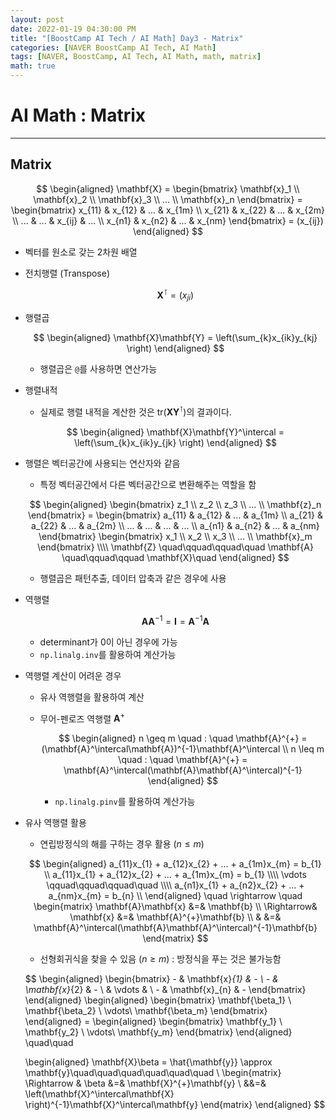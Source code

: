 ```yaml
---
layout: post
date: 2022-01-19 04:30:00 PM
title: "[BoostCamp AI Tech / AI Math] Day3 - Matrix"
categories: [NAVER BoostCamp AI Tech, AI Math]
tags: [NAVER, BoostCamp, AI Tech, AI Math, math, matrix]
math: true
---
```

# AI Math : Matrix

---

## Matrix

$$
\begin{aligned}
\mathbf{X} = \begin{bmatrix}
        \mathbf{x}_1 \\
        \mathbf{x}_2 \\
        \mathbf{x}_3 \\
        ... \\
        \mathbf{x}_n
    \end{bmatrix}
    =
    \begin{bmatrix}
    x_{11} & x_{12} & ... & x_{1m} \\
    x_{21} & x_{22} & ... & x_{2m} \\
    ... & ... & x_{ij} & ... \\
    x_{n1} & x_{n2} & ... & x_{nm}
    \end{bmatrix}
    = (x_{ij})
\end{aligned}
$$

- 벡터를 원소로 갖는 2차원 배열
- 전치행렬 (Transpose)  

    $$\mathbf{X}^\intercal = (x_{ji})$$

- 행렬곱  

    $$
    \begin{aligned}
    \mathbf{X}\mathbf{Y} = \left(\sum_{k}x_{ik}y_{kj} \right)
    \end{aligned}
    $$  
    
    - 행렬곱은 `@`를 사용하면 연산가능
- 행렬내적  
    - 실제로 행렬 내적을 계산한 것은 $\text{tr}\left(\mathbf{X}\mathbf{Y}^\intercal\right)$의 결과이다.  

    $$
    \begin{aligned}
    \mathbf{X}\mathbf{Y}^\intercal = \left(\sum_{k}x_{ik}y_{jk} \right)
    \end{aligned}
    $$  

- 행렬은 벡터공간에 사용되는 연산자와 같음
    - 특정 벡터공간에서 다른 벡터공간으로 변환해주는 역할을 함  

    $$
    \begin{aligned}
        \begin{bmatrix}
            z_1 \\
            z_2 \\
            z_3 \\
            ... \\
            \mathbf{z}_n
        \end{bmatrix}
        =
        \begin{bmatrix}
        a_{11} & a_{12} & ... & a_{1m} \\
        a_{21} & a_{22} & ... & a_{2m} \\
        ... & ... & ... & ... \\
        a_{n1} & a_{n2} & ... & a_{nm}
        \end{bmatrix}
        \begin{bmatrix}
            x_1 \\
            x_2 \\
            x_3 \\
            ... \\
            \mathbf{x}_m
        \end{bmatrix} \\\\
        \mathbf{Z} \quad\qquad\qquad\quad \mathbf{A} \quad\qquad\qquad \mathbf{X}\quad
    \end{aligned}
    $$  
    
    - 행렬곱은 패턴추출, 데이터 압축과 같은 경우에 사용

- 역행렬

    $$
    \mathbf{A}\mathbf{A}^{-1} = \mathbf{I} = \mathbf{A}^{-1}\mathbf{A}
    $$

    - determinant가 0이 아닌 경우에 가능
    - `np.linalg.inv`를 활용하여 계산가능
    
- 역행렬 계산이 어려운 경우
    - 유사 역행렬을 활용하여 계산
    - 무어-펜로즈 역행렬 $\mathbf{A}^{+}$

        $$
        \begin{aligned}
        n \geq m \quad : \quad \mathbf{A}^{+} = (\mathbf{A}^\intercal\mathbf{A})^{-1}\mathbf{A}^\intercal \\ 
        n \leq m \quad : \quad \mathbf{A}^{+} = \mathbf{A}^\intercal(\mathbf{A}\mathbf{A}^\intercal)^{-1}
        \end{aligned}
        $$  

        - `np.linalg.pinv`를 활용하여 계산가능
- 유사 역행렬 활용
    - 연립방정식의 해를 구하는 경우 활용 ($n \leq m$)

    $$
    \begin{aligned}
        a_{11}x_{1} + a_{12}x_{2} + ... + a_{1m}x_{m} = b_{1} \\
        a_{11}x_{1} + a_{12}x_{2} + ... + a_{1m}x_{m} = b_{1} \\\\
        \vdots \qquad\qquad\qquad\quad \\\\
        a_{n1}x_{1} + a_{n2}x_{2} + ... + a_{nm}x_{m} = b_{n} \\
    \end{aligned}
    \quad \rightarrow \quad
    \begin{matrix}
        \mathbf{A}\mathbf{x} &=& \mathbf{b} \\
        \Rightarrow& \mathbf{x} &=& \mathbf{A}^{+}\mathbf{b} \\
         & &=& \mathbf{A}^\intercal(\mathbf{A}\mathbf{A}^\intercal)^{-1}\mathbf{b}
    \end{matrix}
    $$  

    - 선형회귀식을 찾을 수 있음 ($n \geq m$) : 방정식을 푸는 것은 불가능함  

    $$
    \begin{aligned}
        \begin{bmatrix}
        - & \mathbf{x}_{1} & - \\
        - & \mathbf{x}_{2} & - \\
        & \vdots & \\
        - & \mathbf{x}_{n} & -
        \end{bmatrix}
    \end{aligned}
    \begin{aligned}
        \begin{bmatrix}
        \mathbf{\beta_1} \\
        \mathbf{\beta_2} \\
        \vdots\\
        \mathbf{\beta_m}
        \end{bmatrix}
    \end{aligned} =
    \begin{aligned}
        \begin{bmatrix}
        \mathbf{y_1} \\
        \mathbf{y_2} \\
        \vdots\\
        \mathbf{y_m}
        \end{bmatrix}
    \end{aligned}
    \quad\quad
    
    \begin{aligned}
    \mathbf{X}\beta = \hat{\mathbf{y}} \approx \mathbf{y}\quad\quad\quad\quad\quad\quad \\
    \begin{matrix}
    \Rightarrow & \beta &=& \mathbf{X}^{+}\mathbf{y} \\
    &&=& \left(\mathbf{X}^\intercal\mathbf{X} \right)^{-1}\mathbf{X}^\intercal\mathbf{y}
    \end{matrix}
    \end{aligned}
    $$